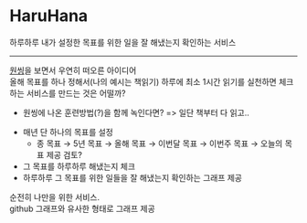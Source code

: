 # HaruHana
하루하루 내가 설정한 목표를 위한 일을 잘 해냈는지 확인하는 서비스

---
[원씽](https://www.aladin.co.kr/shop/wproduct.aspx?ItemId=120812491)을 보면서 우연히 떠오른 아이디어  
올해 목표를 하나 정해서(나의 예시는 책읽기) 하루에 최소 1시간 읽기를 실천하면 체크하는 서비스를 만드는 것은 어떨까?
+ 원씽에 나온 훈련방법(?)을 함께 녹인다면?
=> 일단 책부터 다 읽고..

- 매년 단 하나의 목표를 설정  
    - 종 목표 → 5년 목표 → 올해 목표 → 이번달 목표 → 이번주 목표 → 오늘의 목표 제공 검토?
- 그 목표를 하루하루 해냈는지 체크
- 하루하루 그 목표를 위한 일들을 잘 해냈는지 확인하는 그래프 제공

순전히 나만을 위한 서비스.  
github 그래프와 유사한 형태로 그래프 제공
